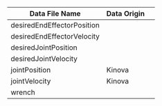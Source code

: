 

| Data File Name | Data Origin||
| -------------------- | ------------------ |  -------------  |
| desiredEndEffectorPosition | |
|desiredEndEffectorVelocity|
|desiredJointPosition| 
|desiredJointVelocity| 
|jointPosition|Kinova|
|jointVelocity|Kinova |
|wrench|
